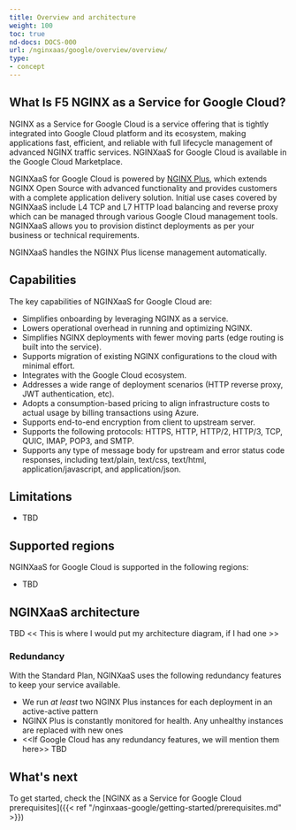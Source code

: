 ```yaml
---
title: Overview and architecture
weight: 100
toc: true
nd-docs: DOCS-000
url: /nginxaas/google/overview/overview/
type:
- concept
---
```


## What Is F5 NGINX as a Service for Google Cloud?

NGINX as a Service for Google Cloud is a service offering that is tightly integrated into Google Cloud platform and its ecosystem, making applications fast, efficient, and reliable with full lifecycle management of advanced NGINX traffic services.
NGINXaaS for Google Cloud is available in the Google Cloud Marketplace.

NGINXaaS for Google Cloud is powered by [NGINX Plus](https://www.nginx.com/products/nginx/), which extends NGINX Open Source with advanced functionality and provides customers with a complete application delivery solution. Initial use cases covered by NGINXaaS include L4 TCP and L7 HTTP load balancing and reverse proxy which can be managed through various Google Cloud management tools.
NGINXaaS allows you to provision distinct deployments as per your business or technical requirements.

NGINXaaS handles the NGINX Plus license management automatically.

## Capabilities

The key capabilities of NGINXaaS for Google Cloud are:

- Simplifies onboarding by leveraging NGINX as a service.
- Lowers operational overhead in running and optimizing NGINX.
- Simplifies NGINX deployments with fewer moving parts (edge routing is built into the service).
- Supports migration of existing NGINX configurations to the cloud with minimal effort.
- Integrates with the Google Cloud ecosystem.
- Addresses a wide range of deployment scenarios (HTTP reverse proxy, JWT authentication, etc).
- Adopts a consumption-based pricing to align infrastructure costs to actual usage by billing transactions using Azure.
- Supports end-to-end encryption from client to upstream server.
- Supports the following protocols: HTTPS, HTTP, HTTP/2, HTTP/3, TCP, QUIC, IMAP, POP3, and SMTP.
- Supports any type of message body for upstream and error status code responses, including text/plain, text/css, text/html, application/javascript, and application/json.


## Limitations

- TBD

## Supported regions

NGINXaaS for Google Cloud is supported in the following regions:

- TBD


## NGINXaaS architecture

TBD << This is where I would put my architecture diagram, if I had one >>


### Redundancy

With the Standard Plan, NGINXaaS uses the following redundancy features to keep your service available.

- We run _at least_ two NGINX Plus instances for each deployment in an active-active pattern
- NGINX Plus is constantly monitored for health. Any unhealthy instances are replaced with new ones
- <<If Google Cloud has any redundancy features, we will mention them here>> TBD


## What's next

To get started, check the [NGINX as a Service for Google Cloud prerequisites]({{< ref "/nginxaas-google/getting-started/prerequisites.md" >}})
